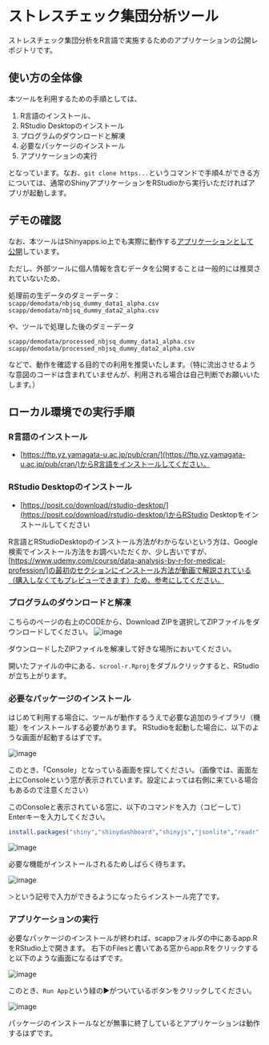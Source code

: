 # ストレスチェック集団分析ツール

ストレスチェック集団分析をR言語で実施するためのアプリケーションの公開レポジトリです。

## 使い方の全体像

本ツールを利用するための手順としては、

1. R言語のインストール、
2. RStudio Desktopのインストール
3. プログラムのダウンロードと解凍
4. 必要なパッケージのインストール
5. アプリケーションの実行

となっています。なお、`git clone https...`というコマンドで手順4.ができる方については、通常のShinyアプリケーションをRStudioから実行いただければアプリが起動します。

## デモの確認

なお、本ツールはShinyapps.io上でも実際に動作する[アプリケーションとして公開](https://factory-health.shinyapps.io/scapp/)しています。

ただし、外部ツールに個人情報を含むデータを公開することは一般的には推奨されていないため、

処理前の生データのダミーデータ：
`scapp/demodata/nbjsq_dummy_data1_alpha.csv`
`scapp/demodata/nbjsq_dummy_data2_alpha.csv`

や、ツールで処理した後のダミーデータ

`scapp/demodata/processed_nbjsq_dummy_data1_alpha.csv`
`scapp/demodata/processed_nbjsq_dummy_data2_alpha.csv`

などで、動作を確認する目的での利用を推奨いたします。（特に流出させるような意図のコードは含まれていませんが、利用される場合は自己判断でお願いいたします。）

## ローカル環境での実行手順

### R言語のインストール

* [https://ftp.yz.yamagata-u.ac.jp/pub/cran/](https://ftp.yz.yamagata-u.ac.jp/pub/cran/)からR言語をインストールしてください。


### RStudio Desktopのインストール

* [https://posit.co/download/rstudio-desktop/](https://posit.co/download/rstudio-desktop/)からRStudio Desktopをインストールしてください


R言語とRStudioDesktopのインストール方法がわからないという方は、Google検索でインストール方法をお調べいただくか、少し古いですが、[https://www.udemy.com/course/data-analysis-by-r-for-medical-profession/]の最初のセクションにインストール方法が動画で解説されている（購入しなくてもプレビューできます）ため、参考にしてください。

### プログラムのダウンロードと解凍

こちらのページの右上のCODEから、Download ZIPを選択してZIPファイルをダウンロードしてください。
![image](https://github.com/user-attachments/assets/74713e0d-ff5b-47da-bffe-fb89ee7956f3)

ダウンロードしたZIPファイルを解凍して好きな場所においてください。

開いたファイルの中にある、`scrool-r.Rproj`をダブルクリックすると、RStudioが立ち上がります。

### 必要なパッケージのインストール

はじめて利用する場合に、ツールが動作するうえで必要な追加のライブラリ（機能）をインストールする必要があります。
RStudioを起動した場合に、以下のような画面が起動するはずです。

![image](https://github.com/user-attachments/assets/2e2ae81e-3557-4eab-8a49-44ddb9d11ff6)

このとき、「Console」となっている画面を探してください。（画像では、画面左上にConsoleという窓が表示されています。設定によっては右側に来ている場合もあるので注意ください）

このConsoleと表示されている窓に、以下のコマンドを入力（コピーして）Enterキーを入力してください。

```r
install.packages("shiny","shinydashboard","shinyjs","jsonlite","readr","stringr","purrr","dplyr","tidyr","reactable","shinycssloaders","ggplot2","broom","openxlsx2","showtext")
```

![image](https://github.com/user-attachments/assets/00ac830c-98c2-43cd-bcff-16e3f30dc669)


必要な機能がインストールされるためしばらく待ちます。

![image](https://github.com/user-attachments/assets/4cc1fadd-e251-4964-92f2-d55211c017d3)

`＞`という記号で入力ができるようになったらインストール完了です。

### アプリケーションの実行

必要なパッケージのインストールが終われば、scappフォルダの中にあるapp.RをRStudio上で開きます。
右下のFilesと書いてある窓からapp.Rをクリックすると以下のような画面になるはずです。

![image](https://github.com/user-attachments/assets/caaa6425-08d2-418c-89aa-bb54273d8bac)

このとき、`Run App`という緑の▶がついているボタンをクリックしてください。

![image](https://github.com/user-attachments/assets/3a54fb54-8a63-4b63-95c4-807b140d6901)

パッケージのインストールなどが無事に終了しているとアプリケーションは動作するはずです。
